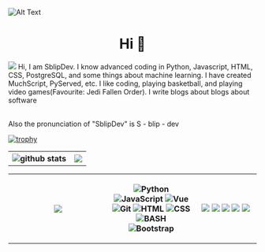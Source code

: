 ![Alt Text](Sblipdev%20(1).gif)

<h1 align="center"> Hi 👋</h1>
<!-- <h3 align="center"></h3> -->
<img src="https://komarev.com/ghpvc/?username=shaurya-blipe&label=Profile%20views&color=004488&style=flat">
<!-- Update -->
Hi, I am SblipDev. I know advanced coding in Python, Javascript, HTML, CSS, PostgreSQL, and some things about machine learning. I have created MuchScript, PyServed, etc. I like coding, playing basketball, and playing video games(Favourite: Jedi Fallen Order). I write blogs about blogs about software <br><br>

Also the pronunciation of "SblipDev" is S - blip - dev

<!-- Commented due to down server of graph -->
<!-- <img src="https://activity-graph.herokuapp.com/graph?username=shaurya-blip&theme=rogue&area=true&hide_border=true" width="100%" align="right"><br> -->

<p></p>

[![trophy](https://github-profile-trophy.vercel.app/?username=shaurya-blip&theme=dracula)](https://github.com/ryo-ma/github-profile-trophy)

<p></p>

<table>
  <tr>
    <th>
      <img src="https://github-readme-stats.vercel.app/api?username=shaurya-blip&show_icons=true&theme=dracula" alt="github stats"/>
    </th>
    <th>
      <img src="https://github-readme-streak-stats.herokuapp.com/?user=shaurya-blip&theme=dracula">
    </th>
  </tr> 
  </table>
  <table>
  <tr>   
    <th width="40%">
      <img src="https://github-readme-stats.vercel.app/api/top-langs/?username=shaurya-blip&theme=dracula">
    </th>
    <th width="35%">
      <p>
        <img alt="Python" src="https://img.shields.io/badge/Python-%233776AB.svg?&style=for-the-badge&logo=python&logoColor=white"/>
        <img alt="JavaScript" src="https://img.shields.io/badge/Javascript-yellow.svg?&style=for-the-badge&logo=javascript&logoColor=white"/>
        <img alt="Vue" src="https://img.shields.io/badge/Vue JS-darkgreen.svg?&style=for-the-badge&logo=vuejs&logoColor=white"/>
        <img alt="Git" src="https://img.shields.io/badge/Git-%23F05032.svg?&style=for-the-badge&logo=git&logoColor=white"/>
        <img alt="HTML" src="https://img.shields.io/badge/HTML-%23E34F26.svg?&style=for-the-badge&logo=html5&logoColor=white"/>
        <img alt="CSS" src="https://img.shields.io/badge/CSS-%231572B6.svg?&style=for-the-badge&logo=css3&logoColor=white"/>
        <img alt="BASH" src="https://img.shields.io/badge/BASH-%234EAA25.svg?&style=for-the-badge&logo=gnubash&logoColor=white"/><br>
        <img alt="Bootstrap" src="https://img.shields.io/badge/Bootstrap-%237952B3.svg?&style=for-the-badge&logo=bootstrap&logoColor=white"/>
      </p>
    </th>
    <th>
      <img src="https://img.shields.io/badge/Dell Latitude 3400-0B57A4?style=for-the-badge&logo=dell&logoColor=white">
      <img src="https://img.shields.io/badge/Intel i5 8265U-0B57A4?style=for-the-badge&logo=intel&logoColor=white">
<!--       <img src="https://img.shields.io/badge/Intel-Iris%20Graphics-1188CC?style=for-the-badge&logo=intel&logoColor=white"> -->
      <img src="https://img.shields.io/badge/3.9 GHz-0088CC?style=for-the-badge&logo=speed&logoColor=white">
      <img src="https://img.shields.io/badge/RAM-16GB-0088CC?style=for-the-badge&logoColor=white">
      <img src="https://img.shields.io/badge/Manjaro GNOME-34be5b?style=for-the-badge&logo=manjaro&logoColor=white">
    </th>
  </tr>
</table> 
<!-- <img src="https://activity-graph.herokuapp.com/graph?username=sblip&theme=react-dark&area=true&hide_border=true" width="100%" align="right"> -->
